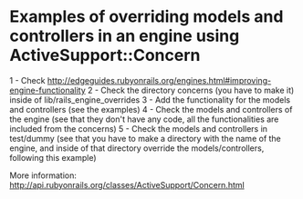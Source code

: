 Examples of overriding models and controllers in an engine using ActiveSupport::Concern
======================
1 - Check http://edgeguides.rubyonrails.org/engines.html#improving-engine-functionality
2 - Check the directory concerns (you have to make it) inside of lib/rails_engine_overrides
3 - Add the functionality for the models and controllers (see the examples)
4 - Check the models and controllers of the engine (see that they don't have any code, all the functionalities are included from the concerns)
5 - Check the models and controllers in test/dummy (see that you have to make a directory with the name of the engine, and inside of that directory override the models/controllers, following this example)

More information: http://api.rubyonrails.org/classes/ActiveSupport/Concern.html